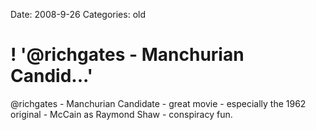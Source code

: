 Date: 2008-9-26
Categories: old

# ! '@richgates - Manchurian Candid...'

@richgates - Manchurian Candidate - great movie - especially the 1962 original - McCain as Raymond Shaw - conspiracy fun.
